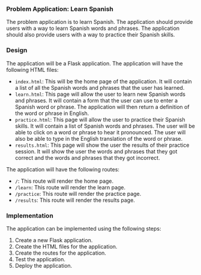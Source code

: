  ### Problem Application: Learn Spanish

The problem application is to learn Spanish. The application should provide users with a way to learn Spanish words and phrases. The application should also provide users with a way to practice their Spanish skills.

### Design

The application will be a Flask application. The application will have the following HTML files:

* `index.html`: This will be the home page of the application. It will contain a list of all the Spanish words and phrases that the user has learned.
* `learn.html`: This page will allow the user to learn new Spanish words and phrases. It will contain a form that the user can use to enter a Spanish word or phrase. The application will then return a definition of the word or phrase in English.
* `practice.html`: This page will allow the user to practice their Spanish skills. It will contain a list of Spanish words and phrases. The user will be able to click on a word or phrase to hear it pronounced. The user will also be able to type in the English translation of the word or phrase.
* `results.html`: This page will show the user the results of their practice session. It will show the user the words and phrases that they got correct and the words and phrases that they got incorrect.

The application will have the following routes:

* `/`: This route will render the home page.
* `/learn`: This route will render the learn page.
* `/practice`: This route will render the practice page.
* `/results`: This route will render the results page.

### Implementation

The application can be implemented using the following steps:

1. Create a new Flask application.
2. Create the HTML files for the application.
3. Create the routes for the application.
4. Test the application.
5. Deploy the application.
